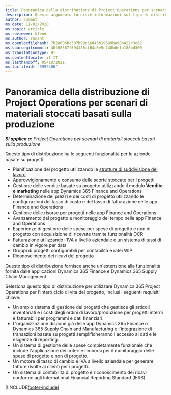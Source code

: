 ```yaml
---
title: Panoramica della distribuzione di Project Operations per scenari di materiali stoccati basati sulla produzione
description: Questo argomento fornisce informazioni sul tipo di distribuzione, Project Operations per scenari di materiali stoccati basati sulla produzione.
author: rumant
ms.date: 11/02/2020
ms.topic: article
ms.reviewer: kfend
ms.author: rumant
ms.openlocfilehash: 7b2a606bc587b99c16d45b19689ba90b422c3c62
ms.sourcegitcommit: 40f68387f594180af64a5e5c748b6efa188bd300
ms.translationtype: HT
ms.contentlocale: it-IT
ms.lasthandoff: 05/10/2021
ms.locfileid: "5999406"
---
```

# <a name="project-operations-for-stockedproduction-based-scenarios-deployment-overview"></a>Panoramica della distribuzione di Project Operations per scenari di materiali stoccati basati sulla produzione

_**Si applica a:** Project Operations per scenari di materiali stoccati basati sulla produzione_


Questo tipo di distribuzione ha le seguenti funzionalità per le aziende basate su progetti:

- Pianificazione del progetto utilizzando le [strutture di suddivisione del lavoro](work-breakdown-structures.md)
- Approvvigionamento e consumo delle scorte stoccate per i progetti
- Gestione delle vendite basate su progetto utilizzando il modulo **Vendite e marketing** nelle app Dynamics 365 Finance and Operations
- Determinazione dei prezzi e dei costi di progetto utilizzando le configurazioni del tasso di costo e del tasso di fatturazione nelle app Finance and Operations
- Gestione delle risorse per progetti nelle app Finance and Operations
- Avanzamento del progetto e monitoraggio del tempo nelle app Finance and Operations
- Esperienze di gestione delle spese per spese di progetto e non di progetto con acquisizione di ricevute tramite funzionalità OCR
- Fatturazione utilizzando l'IVA a livello aziendale e un sistema di tassi di cambio in vigore per data
- Gruppi di progetti configurabili per contabilità e ratei WIP
- Riconoscimento dei ricavi del progetto

Questo tipo di distribuzione fornisce anche un'estensione alla funzionalità fornita dalle applicazioni Dynamics 365 Finance e Dynamics 365 Supply Chain Management.

Seleziona questo tipo di distribuzione per utilizzare Dynamics 365 Project Operations per l'intero ciclo di vita del progetto, inclusi i seguenti requisiti chiave:

- Un ampio sistema di gestione dei progetti che gestisce gli articoli inventariati e i costi degli ordini di lavoro/produzione per progetti interni e fatturabili per programmi e dati finanziari.
- L'organizzazione dispone già delle app Dynamics 365 Finance o Dynamics 365 Supply Chain and Manufacturing e l'integrazione di transazioni basate su progetti semplificheranno l'accesso ai dati e le esigenze di reporting.
- Un sistema di gestione delle spese completamente funzionale che include l'applicazione dei criteri e rimborsi per il monitoraggio delle spese di progetto e non di progetto.
- Un motore di tasso di cambio e IVA a livello aziendale per generare fatture rivolte ai clienti per i progetti.
- Un sistema di contabilità di progetto e riconoscimento dei ricavi conforme agli International Financial Reporting Standard (IFRS).



[!INCLUDE[footer-include](../includes/footer-banner.md)]